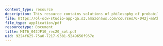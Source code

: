 ```yaml
---
content_type: resource
description: This resource contains solutions of philosophy of probability.
file: https://ol-ocw-studio-app-qa.s3.amazonaws.com/courses/6-042j-mathematics-for-computer-science-fall-2010/9224f62575a0721793815249656f967e_MIT6_042JF10_rec20_sol.pdf
file_type: application/pdf
resourcetype: Document
title: MIT6_042JF10_rec20_sol.pdf
uid: 9224f625-75a0-7217-9381-5249656f967e
---
```


